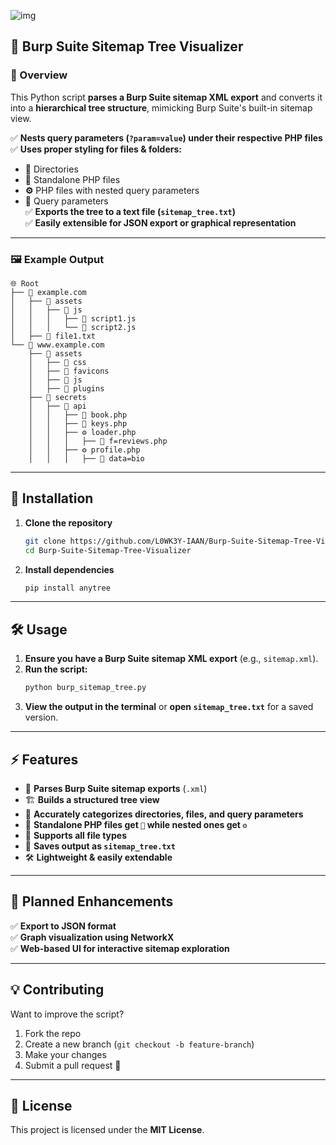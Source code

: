 ![img](https://i.imgur.com/2e5aLuy.png)

## **📂 Burp Suite Sitemap Tree Visualizer**

### **📌 Overview**
This Python script **parses a Burp Suite sitemap XML export** and converts it into a **hierarchical tree structure**, mimicking Burp Suite's built-in sitemap view.  

✅ **Nests query parameters (`?param=value`) under their respective PHP files**  
✅ **Uses proper styling for files & folders:**
   - **📂** Directories  
   - **📄** Standalone PHP files  
   - **⚙️** PHP files with nested query parameters  
   - **📜** Query parameters  
✅ **Exports the tree to a text file (`sitemap_tree.txt`)**  
✅ **Easily extensible for JSON export or graphical representation**  

---

### **🖼 Example Output**
```
🌐 Root
├── 📂 example.com
│   ├── 📂 assets
│   │   ├── 📂 js
│   │   │   ├── 📄 script1.js
│   │   │   └── 📄 script2.js
│   ├── 📄 file1.txt
└── 📂 www.example.com
    ├── 📂 assets
    │   ├── 📂 css
    │   ├── 📂 favicons
    │   ├── 📂 js
    │   ├── 📂 plugins
    ├── 📂 secrets
    │   ├── 📂 api
    │   │   ├── 📄 book.php
    │   │   ├── 📄 keys.php
    │   │   ├── ⚙️ loader.php
    │   │   │   ├── 📜 f=reviews.php
    │   │   ├── ⚙️ profile.php
    │   │   │   ├── 📜 data=bio

```

---

## **🚀 Installation**
1. **Clone the repository**  
   ```bash
   git clone https://github.com/L0WK3Y-IAAN/Burp-Suite-Sitemap-Tree-Visualizer.git
   cd Burp-Suite-Sitemap-Tree-Visualizer
   ```

2. **Install dependencies**  
   ```bash
   pip install anytree
   ```

---

## **🛠 Usage**
1. **Ensure you have a Burp Suite sitemap XML export** (e.g., `sitemap.xml`).
2. **Run the script:**
   ```bash
   python burp_sitemap_tree.py
   ```
3. **View the output in the terminal** or **open `sitemap_tree.txt`** for a saved version.

---

## **⚡ Features**
- 📜 **Parses Burp Suite sitemap exports** (`.xml`)  
- 🏗 **Builds a structured tree view**  
- 📂 **Accurately categorizes directories, files, and query parameters**  
- 📄 **Standalone PHP files get `📄` while nested ones get `⚙️`**  
- 📁 **Supports all file types**  
- 📄 **Saves output as `sitemap_tree.txt`**  
- 🛠 **Lightweight & easily extendable**  

---

## **📌 Planned Enhancements**
✅ **Export to JSON format**  
✅ **Graph visualization using NetworkX**  
✅ **Web-based UI for interactive sitemap exploration**  

---

## **💡 Contributing**
Want to improve the script?  
1. Fork the repo  
2. Create a new branch (`git checkout -b feature-branch`)  
3. Make your changes  
4. Submit a pull request 🚀  

---

## **📄 License**
This project is licensed under the **MIT License**.

